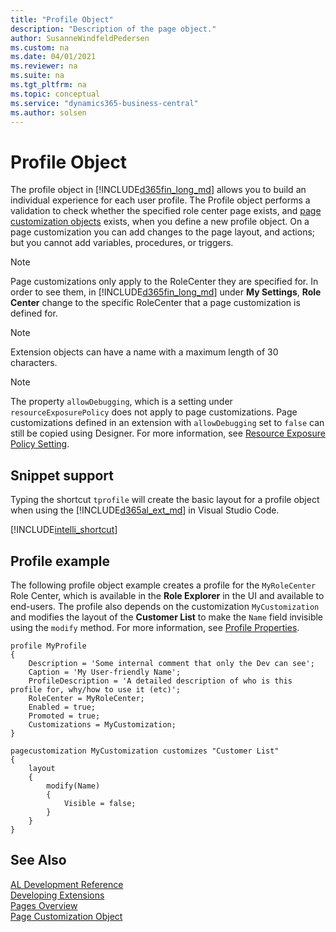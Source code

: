 ```yaml
---
title: "Profile Object"
description: "Description of the page object."
author: SusanneWindfeldPedersen
ms.custom: na
ms.date: 04/01/2021
ms.reviewer: na
ms.suite: na
ms.tgt_pltfrm: na
ms.topic: conceptual
ms.service: "dynamics365-business-central"
ms.author: solsen
---
```


# Profile Object
The profile object in [!INCLUDE[d365fin_long_md](includes/d365fin_long_md.md)] allows you to build an individual experience for each user profile. The Profile object performs a validation to check whether the specified role center page exists, and [page customization objects](devenv-page-customization-object.md) exists, when you define a new profile object. On a page customization you can add changes to the page layout, and actions; but you cannot add variables, procedures, or triggers. 

> [!NOTE]  
> Page customizations only apply to the RoleCenter they are specified for. In order to see them, in [!INCLUDE[d365fin_long_md](includes/d365fin_long_md.md)] under **My Settings**, **Role Center** change to the specific RoleCenter that a page customization is defined for.

> [!NOTE]  
> Extension objects can have a name with a maximum length of 30 characters.

> [!NOTE]  
> The property `allowDebugging`, which is a setting under `resourceExposurePolicy` does not apply to page customizations. Page customizations defined in an extension with `allowDebugging` set to `false` can still be copied using Designer. For more information, see [Resource Exposure Policy Setting](devenv-security-settings-and-ip-protection.md).

## Snippet support
Typing the shortcut `tprofile` will create the basic layout for a profile object when using the [!INCLUDE[d365al_ext_md](../includes/d365al_ext_md.md)] in Visual Studio Code.

[!INCLUDE[intelli_shortcut](includes/intelli_shortcut.md)]

## Profile example
The following profile object example creates a profile for the `MyRoleCenter` Role Center, which is available in the **Role Explorer** in the UI and available to end-users. The profile also depends on the customization `MyCustomization` and modifies the layout of the **Customer List** to make the `Name` field invisible using the `modify` method. For more information, see [Profile Properties](properties/devenv-profile-properties.md).

```AL
profile MyProfile
{ 
    Description = 'Some internal comment that only the Dev can see'; 
    Caption = 'My User-friendly Name'; 
    ProfileDescription = 'A detailed description of who is this profile for, why/how to use it (etc)'; 
    RoleCenter = MyRoleCenter; 
    Enabled = true; 
    Promoted = true; 
    Customizations = MyCustomization;
} 

pagecustomization MyCustomization customizes "Customer List"
{
    layout
    {
        modify(Name)
        {
            Visible = false;
        }
    }
}

```

## See Also  
[AL Development Reference](devenv-reference-overview.md)  
[Developing Extensions](devenv-dev-overview.md)  
[Pages Overview](devenv-pages-overview.md)  
[Page Customization Object](devenv-page-customization-object.md)
